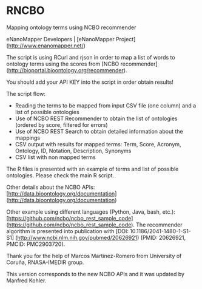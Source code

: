 RNCBO
======

Mapping ontology terms using NCBO recommender

eNanoMapper Developers |  [eNanoMapper Project] (http://www.enanomapper.net/)

The script is using RCurl and rjson in order to map a list of words to ontology terms using the scores from [NCBO recommender] (http://bioportal.bioontology.org/recommender).

You should add your API KEY into the script in order obtain results!

The script flow:
- Reading the terms to be mapped from input CSV file (one column) and a list of possible ontologies
- Use of NCBO REST Recommender to obtain the list of ontologies (ordered by score, filtered for errors)
- Use of NCBO REST Search to obtain detailed information about the mappings
- CSV output with results for mapped terms: Term, Score, Acronym, Ontology, ID, Notation, Description, Synonyms
- CSV list with non mapped terms

The R files is presented with an example of terms and list of possible ontologies. Please check the main R script.

Other details about the NCBO APIs: [http://data.bioontology.org/documentation] (http://data.bioontology.org/documentation)

Other example using different languages (Python, Java, bash, etc.): [https://github.com/ncbo/ncbo_rest_sample_code] (https://github.com/ncbo/ncbo_rest_sample_code). The recommender algorithm is presented into publication with [DOI: 10.1186/2041-1480-1-S1-S1] (http://www.ncbi.nlm.nih.gov/pubmed/20626921) (PMID: 20626921, PMCID: PMC2903720).


Thank you for the help of Marcos Martinez-Romero from University of Coruña, RNASA-IMEDIR group.

This version corresponds to the new NCBO APIs and it was updated by Manfred Kohler.
